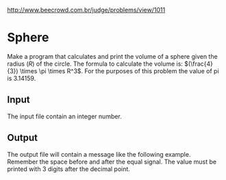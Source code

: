 http://www.beecrowd.com.br/judge/problems/view/1011

# Sphere

Make a program that calculates and print the volume of a sphere given the
radius ($R$) of the circle. The formula to calculate the volume is:
$(\frac{4}{3}) \times \pi \times R^3$. For the purposes of this problem the
value of pi is 3.14159.

## Input

The input file contain an integer number.

## Output

The output file will contain a message like the following example. Remember
the space before and after the equal signal. The value must be printed with 3
digits after the decimal point.
